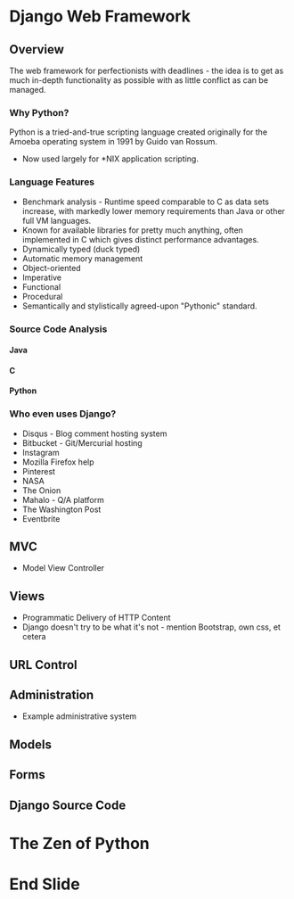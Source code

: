 # Django Web Framework
## Overview
The web framework for perfectionists with deadlines - the idea is to get as much in-depth functionality as possible with as little conflict as can be managed.
### Why Python?
Python is a tried-and-true scripting language created originally for the Amoeba operating system in 1991 by Guido van Rossum.

- Now used largely for *NIX application scripting.

### Language Features
* Benchmark analysis - Runtime speed comparable to C as data sets increase, with markedly lower memory requirements than Java or other full VM languages.
* Known for available libraries for pretty much anything, often implemented in C which gives distinct performance advantages.
* Dynamically typed (duck typed)
* Automatic memory management
* Object-oriented
* Imperative
* Functional
* Procedural
* Semantically and stylistically agreed-upon "Pythonic" standard.
### Source Code Analysis
#### Java
#### C
#### Python
### Who even uses Django?
* Disqus - Blog comment hosting system
* Bitbucket - Git/Mercurial hosting
* Instagram
* Mozilla Firefox help
* Pinterest
* NASA
* The Onion
* Mahalo - Q/A platform
* The Washington Post
* Eventbrite
## MVC
* Model View Controller
## Views
* Programmatic Delivery of HTTP Content
* Django doesn't try to be what it's not - mention Bootstrap, own css, et cetera
## URL Control
## Administration
* Example administrative system
## Models

## Forms

## Django Source Code
# The Zen of Python
# End Slide
